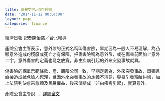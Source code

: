 ```yaml
---
title: 家暴受害…也可理賠
date: '2017-11-12 00:00:00'
layout: page
categories: finance
---
```


經濟日報 記者陳怡慈╱台北報導
 
產險公會主管表示，意外險的正式名稱叫傷害險，早期因為一般人不易理解，為凸顯意外造成的殘廢或死亡才有保障，把傷害險稱為意外險，或在傷害前面加上意外二字。意外傷害的定義也隨之放寬，非由疾病引起的外來突發事故就算。

傷害險的保單示範條款，產、壽險公司一致，早期定義為，外來突發事故，單獨且直接造成被保險人死殘，但因外來突發事故的定義不清楚，容易引發理賠糾紛，加上法院判決愈來愈顧及民眾權益，後來演變成「非由疾病引起」，就算意外。

產險公會主管說......[詳閱全文](https://fund.udn.com/fund/story/7488/2813147)